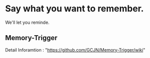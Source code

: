 # Say what you want to remember. 
We'll let you reminde.
## Memory-Trigger
Detail Inforamtion : "https://github.com/GCJN/Memory-Trigger/wiki"
